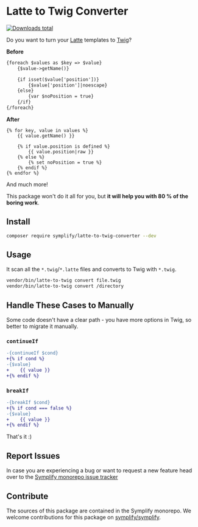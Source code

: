 # Latte to Twig Converter

[![Downloads total](https://img.shields.io/packagist/dt/symplify/latte-to-twig-converter.svg?style=flat-square)](https://packagist.org/packages/symplify/latte-to-twig-converter/stats)

Do you want to turn your [Latte](https://latte.nette.org/en/) templates to [Twig](https://twig.symfony.com/)?

**Before**

```html
{foreach $values as $key => $value}
    {$value->getName()}

    {if isset($value['position'])}
        {$value['position']|noescape}
    {else}
        {var $noPosition = true}
    {/if}
{/foreach}
```

**After**

```twig
{% for key, value in values %}
    {{ value.getName() }}

    {% if value.position is defined %}
        {{ value.position|raw }}
    {% else %}
        {% set noPosition = true %}
    {% endif %}
{% endfor %}
```

And much more!

This package won't do it all for you, but **it will help you with 80 % of the boring work**.

## Install

```bash
composer require symplify/latte-to-twig-converter --dev
```

## Usage

It scan all the `*.twig`/`*.latte` files and converts to Twig with `*.twig`.

```bash
vendor/bin/latte-to-twig convert file.twig
vendor/bin/latte-to-twig convert /directory
```

## Handle These Cases to Manually

Some code doesn't have a clear path - you have more options in Twig, so better to migrate it manually.

### `continueIf`

```diff
-{continueIf $cond}
+{% if cond %}
-{$value}
+    {{ value }}
+{% endif %}
```

### `breakIf`

```diff
-{breakIf $cond}
+{% if cond === false %}
-{$value}
+    {{ value }}
+{% endif %}
```

That's it :)

## Report Issues

In case you are experiencing a bug or want to request a new feature head over to the [Symplify monorepo issue tracker](https://github.com/symplify/symplify/issues)

## Contribute

The sources of this package are contained in the Symplify monorepo. We welcome contributions for this package on [symplify/symplify](https://github.com/symplify/symplify).
